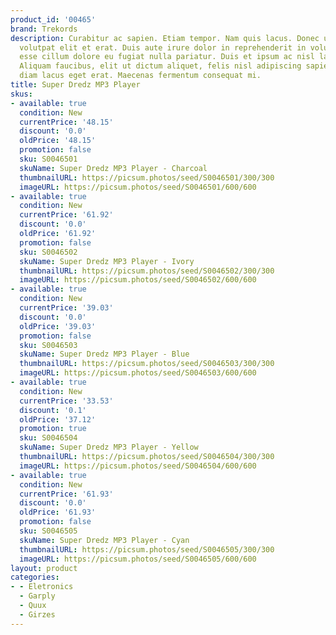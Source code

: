 ```yaml
---
product_id: '00465'
brand: Trekords
description: Curabitur ac sapien. Etiam tempor. Nam quis lacus. Donec ut dolor.Duis
  volutpat elit et erat. Duis aute irure dolor in reprehenderit in voluptate velit
  esse cillum dolore eu fugiat nulla pariatur. Duis et ipsum ac nisl laoreet commodo.
  Aliquam faucibus, elit ut dictum aliquet, felis nisl adipiscing sapien, sed malesuada
  diam lacus eget erat. Maecenas fermentum consequat mi.
title: Super Dredz MP3 Player
skus:
- available: true
  condition: New
  currentPrice: '48.15'
  discount: '0.0'
  oldPrice: '48.15'
  promotion: false
  sku: S0046501
  skuName: Super Dredz MP3 Player - Charcoal
  thumbnailURL: https://picsum.photos/seed/S0046501/300/300
  imageURL: https://picsum.photos/seed/S0046501/600/600
- available: true
  condition: New
  currentPrice: '61.92'
  discount: '0.0'
  oldPrice: '61.92'
  promotion: false
  sku: S0046502
  skuName: Super Dredz MP3 Player - Ivory
  thumbnailURL: https://picsum.photos/seed/S0046502/300/300
  imageURL: https://picsum.photos/seed/S0046502/600/600
- available: true
  condition: New
  currentPrice: '39.03'
  discount: '0.0'
  oldPrice: '39.03'
  promotion: false
  sku: S0046503
  skuName: Super Dredz MP3 Player - Blue
  thumbnailURL: https://picsum.photos/seed/S0046503/300/300
  imageURL: https://picsum.photos/seed/S0046503/600/600
- available: true
  condition: New
  currentPrice: '33.53'
  discount: '0.1'
  oldPrice: '37.12'
  promotion: true
  sku: S0046504
  skuName: Super Dredz MP3 Player - Yellow
  thumbnailURL: https://picsum.photos/seed/S0046504/300/300
  imageURL: https://picsum.photos/seed/S0046504/600/600
- available: true
  condition: New
  currentPrice: '61.93'
  discount: '0.0'
  oldPrice: '61.93'
  promotion: false
  sku: S0046505
  skuName: Super Dredz MP3 Player - Cyan
  thumbnailURL: https://picsum.photos/seed/S0046505/300/300
  imageURL: https://picsum.photos/seed/S0046505/600/600
layout: product
categories:
- - Eletronics
  - Garply
  - Quux
  - Girzes
---
```

